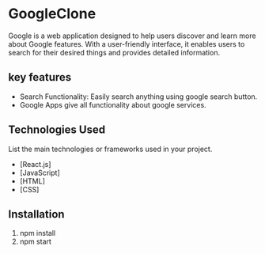 # GoogleClone 

Google is a web application designed to help users discover and learn more about Google features. With a user-friendly interface, it enables users to search for their desired things and provides detailed information.

## key features
  - Search Functionality: Easily search anything using google search button.
  - Google Apps give all functionality about google services.

## Technologies Used
List the main technologies or frameworks used in your project.

- [React.js]
- [JavaScript]
- [HTML]
- [CSS]
  
## Installation
  1. npm install
  2. npm start




